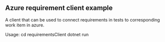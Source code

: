 ## Azure requirement client example

A client that can be used to connect requirements in tests to corresponding work item in azure.

Usage:
cd requirementsClient
dotnet run <AzureOrgUrl> <PAT> <Pull request Id>

